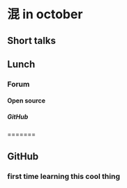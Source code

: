# 混 in october

## Short talks
## Lunch
### Forum
#### Open source
##### GitHub
=======
## GitHub
### first time learning this cool thing


